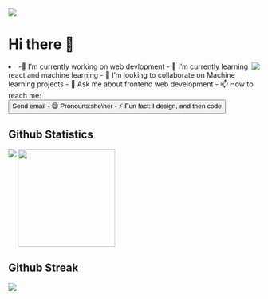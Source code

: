 <img src='./github-header-image(1).png'>
<h1>Hi there 👋</h1>
<img src='https://media.giphy.com/media/L1R1tvI9svkIWwpVYr/giphy.gif' align='right'>
<li>-🔭 I’m currently working on web devlopment
- 🌱 I’m currently learning react and machine learning
- 👯 I’m looking to collaborate on Machine learning projects
- 💬 Ask me about frontend web development
- 📫 How to reach me: <button <a href="mailto: yogitasingh14092@gmail.com">Send email</a>
- 😄 Pronouns:she\her
- ⚡ Fun fact: I design, and then code </li>


<h2>Github Statistics</h2>
<img align="left" src="https://github-readme-stats.vercel.app/api?username=YogitaSingh9&show_icons=true&theme=radical">

<img height=195 align="center" src="https://github-readme-stats.vercel.app/api/top-langs/?username=YogitaSingh9&hide_progress=true" />
<h2>Github Streak</h2>
<a href="https://git.io/streak-stats"><img src="https://streak-stats.demolab.com?user=YogitaSingh9"/></a>

<!--
**YogitaSingh9/YogitaSingh9** is a ✨ _special_ ✨ repository because its `README.md` (this file) appears on your GitHub profile.

Here are some ideas to get you started:

- 🔭 I’m currently working on ...
- 🌱 I’m currently learning ...
- 👯 I’m looking to collaborate on ...
- 🤔 I’m looking for help with ...
- 💬 Ask me about ...
- 📫 How to reach me: ...
- 😄 Pronouns: ...
- ⚡ Fun fact: ...
-->
